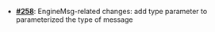   -  [**#258**](https://github.com/anoma/nspec/pull/258): EngineMsg-related changes: add type parameter to parameterized the type of message
